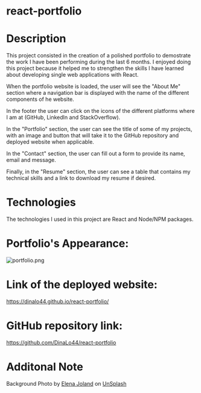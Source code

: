 # react-portfolio

# Description
This project consisted in the creation of a polished portfolio to demostrate the work I have been performing during the last 6 months. 
I enjoyed doing this project because it helped me to strengthen the skills I have learned about developing single web applications with React. 

When the portfolio website is loaded, the user will see the "About Me" section where a navigation bar is displayed with the name of the different components of he website. 

In the footer the user can click on the icons of the different platforms where I am at (GitHub, LinkedIn and StackOverflow).

In the "Portfolio" section, the user can see the title of some of my projects, with an image and button that will take it to the GitHub repository and deployed website when applicable.

In the "Contact" section, the user can fill out a form to provide its name, email and message.

Finally, in the "Resume" section, the user can see a table that contains my technical skills and a link to download my resume if desired.

# Technologies
The technologies I used in this project are React and Node/NPM packages.

# Portfolio's Appearance:
![portfolio.png](https://github.com/DinaLo44/react-portfolio/blob/main/src/images/portfolio.png)

# Link of the deployed website:
https://dinalo44.github.io/react-portfolio/

# GitHub repository link:
https://github.com/DinaLo44/react-portfolio

# Additonal Note
Background Photo by <ins>Elena Joland</ins> on <ins>UnSplash</ins>

